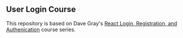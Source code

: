 ## User Login Course

This repository is based on Dave Gray's [React Login, Registration, and Authenication](https://www.youtube.com/playlist?list=PL0Zuz27SZ-6PRCpm9clX0WiBEMB70FWwd) course series.
